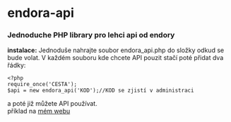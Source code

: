 # endora-api
### Jednoduche PHP library pro lehci api od endory

<b>instalace:</b>
Jednoduše nahrajte soubor endora_api.php do složky odkud se bude volat.
V každém souboru kde chcete API pouzit stačí poté přidat dva řádky:
<pre><code>&lt;?php&#10;require_once('CESTA');&#10;$api = new endora_api('KOD');//KOD se zjistí v administraci
</code></pre>
a poté již můžete API používat.
<br/>příklad na <a href='https://endora.danbulant.eu/example.php'>mém webu</a>
